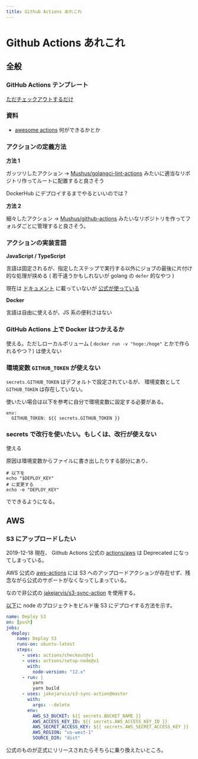 ```yaml
---
title: Github Actions あれこれ
---
```


# Github Actions あれこれ

## 全般

### GitHub Actions テンプレート

[ただチェックアウトするだけ](https://github.com/Mushus/ghp/blob/master/.github/workflows/deployment.yml)

### 資料

- [awesome actions](https://github.com/sdras/awesome-actions) 何ができるかとか

### アクションの定義方法

**方法 1**

ガッツリしたアクション -> [Mushus/golangci-lint-actions](https://github.com/Mushus/golangci-lint-action) みたいに適当なリポジトリ作ってルートに配置すると良さそう

DockerHub にデプロイするまでやるといいのでは？

**方法 2**

細々したアクション -> [Mushus/github-actions](https://github.com/Mushus/github-actions) みたいなリポジトリを作ってフォルダごとに管理すると良さそう。

### アクションの実装言語

**JavaScript / TypeScript**

言語は固定されるが、指定したステップで実行する以外にジョブの最後に片付け的な処理が挟める ( 若干違うかもしれないが golang の `defer` 的なやつ )

現在は [ドキュメント](https://help.github.com/ja/actions/automating-your-workflow-with-github-actions/workflow-syntax-for-github-actions) に載っていないが [公式が使っている](https://github.com/actions/cache/blob/master/action.yml#L20)

**Docker**

言語は自由に使えるが、JS 系の便利さはない

### GitHub Actions 上で Docker はつかえるか

使える。ただしローカルボリューム ( `docker run -v "hoge:/hoge"` とかで作られるやつ ? ) は使えない

### 環境変数 `GITHUB_TOKEN` が使えない

`secrets.GITHUB_TOKEN` はデフォルトで設定されているが、 環境変数として `GITHUB_TOKEN` は存在していない。

使いたい場合は以下を参考に自分で環境変数に設定する必要がある。

```
env:
  GITHUB_TOKEN: ${{ secrets.GITHUB_TOKEN }}
```

### secrets で改行を使いたい。もしくは、改行が使えない

使える

原因は環境変数からファイルに書き出したりする部分にあり、

```
# 以下を
echo "$DEPLOY_KEY"
# に変更する
echo -e "DEPLOY_KEY"
```

でできるようになる。

## AWS

### S3 にアップロードしたい

2019-12-18 現在、 Github Actions 公式の [actions/aws](https://github.com/actions/aws) は Deprecated になってしまっている。

AWS 公式の [aws-actions](https://github.com/aws-actions) には S3 へのアップロードアクションが存在せず、残念ながら公式のサポートがなくなってしまっている。

なので非公式の [jakejarvis/s3-sync-action](https://github.com/jakejarvis/s3-sync-action) を使用する。

[以下](https://gist.github.com/Mushus/e3f10d65eea2daa92f372f0d5d2c5387)に node のプロジェクトをビルド後 S3 にデプロイする方法を示す。

```yaml
name: Deploy S3
on: [push]
jobs:
  deploy:
    name: Deploy S3
    runs-on: ubuntu-latest
    steps:
      - uses: actions/checkout@v1
      - uses: actions/setup-node@v1
        with:
          node-version: "12.x"
      - run: |
          yarn
          yarn build
      - uses: jakejarvis/s3-sync-action@master
        with:
          args: --delete
        env:
          AWS_S3_BUCKET: ${{ secrets.BUCKET_NAME }}
          AWS_ACCESS_KEY_ID: ${{ secrets.AWS_ACCESS_KEY_ID }}
          AWS_SECRET_ACCESS_KEY: ${{ secrets.AWS_SECRET_ACCESS_KEY }}
          AWS_REGION: "us-west-1"
          SOURCE_DIR: "dist"
```

公式のものが正式にリリースされたらそちらに乗り換えたいところ。
